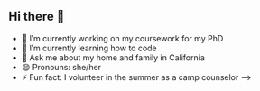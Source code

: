 ## Hi there 👋

- 🔭 I’m currently working on my coursework for my PhD
- 🌱 I’m currently learning how to code
- 💬 Ask me about my home and family in California
- 😄 Pronouns: she/her
- ⚡ Fun fact: I volunteer in the summer as a camp counselor
-->
